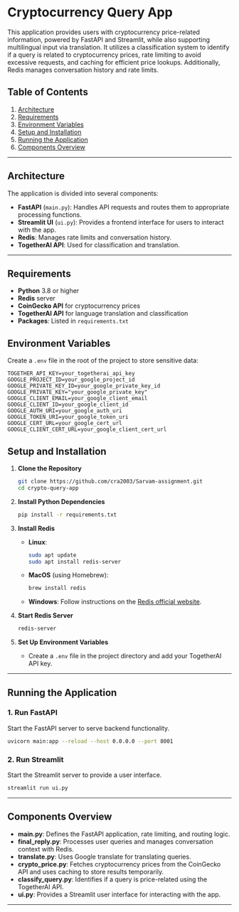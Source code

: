
# Cryptocurrency Query App

This application provides users with cryptocurrency price-related information, powered by FastAPI and Streamlit, while also supporting multilingual input via translation. It utilizes a classification system to identify if a query is related to cryptocurrency prices, rate limiting to avoid excessive requests, and caching for efficient price lookups. Additionally, Redis manages conversation history and rate limits.

## Table of Contents

1. [Architecture](#architecture)
2. [Requirements](#requirements)
3. [Environment Variables](#environment-variables)
4. [Setup and Installation](#setup-and-installation)
5. [Running the Application](#running-the-application)
6. [Components Overview](#components-overview)



---

## Architecture
The application is divided into several components:
- **FastAPI** (`main.py`): Handles API requests and routes them to appropriate processing functions.
- **Streamlit UI** (`ui.py`): Provides a frontend interface for users to interact with the app.
- **Redis**: Manages rate limits and conversation history.
- **TogetherAI API**: Used for classification and translation.

---

## Requirements
- **Python** 3.8 or higher
- **Redis** server
- **CoinGecko API** for cryptocurrency prices
- **TogetherAI API** for language translation and classification
- **Packages**: Listed in `requirements.txt`

## Environment Variables
Create a `.env` file in the root of the project to store sensitive data:

```plaintext
TOGETHER_API_KEY=your_togetherai_api_key
GOOGLE_PROJECT_ID=your_google_project_id
GOOGLE_PRIVATE_KEY_ID=your_google_private_key_id
GOOGLE_PRIVATE_KEY="your_google_private_key"
GOOGLE_CLIENT_EMAIL=your_google_client_email
GOOGLE_CLIENT_ID=your_google_client_id
GOOGLE_AUTH_URI=your_google_auth_uri
GOOGLE_TOKEN_URI=your_google_token_uri
GOOGLE_CERT_URL=your_google_cert_url
GOOGLE_CLIENT_CERT_URL=your_google_client_cert_url
```

## Setup and Installation

1. **Clone the Repository**
    ```bash
    git clone https://github.com/cra2003/Sarvam-assignment.git
    cd crypto-query-app
    ```

2. **Install Python Dependencies**
    ```bash
    pip install -r requirements.txt
    ```

3. **Install Redis**
    - **Linux**:
      ```bash
      sudo apt update
      sudo apt install redis-server
      ```
    - **MacOS** (using Homebrew):
      ```bash
      brew install redis
      ```
    - **Windows**:
      Follow instructions on the [Redis official website](https://redis.io/download).

4. **Start Redis Server**
    ```bash
    redis-server
    ```

5. **Set Up Environment Variables**
    - Create a `.env` file in the project directory and add your TogetherAI API key.

---

## Running the Application

### 1. Run FastAPI
Start the FastAPI server to serve backend functionality.

```bash
uvicorn main:app --reload --host 0.0.0.0 --port 8001
```

### 2. Run Streamlit
Start the Streamlit server to provide a user interface.

```bash
streamlit run ui.py
```

---

## Components Overview

- **main.py**: Defines the FastAPI application, rate limiting, and routing logic.
- **final_reply.py**: Processes user queries and manages conversation context with Redis.
- **translate.py**: Uses Google translate for translating queries.
- **crypto_price.py**: Fetches cryptocurrency prices from the CoinGecko API and uses caching to store results temporarily.
- **classify_query.py**: Identifies if a query is price-related using the TogetherAI API.
- **ui.py**: Provides a Streamlit user interface for interacting with the app.


--- 
